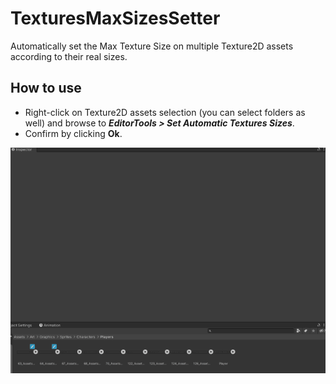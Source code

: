 # TexturesMaxSizesSetter

Automatically set the Max Texture Size on multiple Texture2D assets according to their real sizes.

## How to use

- Right-click on Texture2D assets selection (you can select folders as well) and browse to ***EditorTools > Set Automatic Textures Sizes***.
- Confirm by clicking **Ok**.

![](img/AutomaticTexturesMaxSizesSetter.gif)
